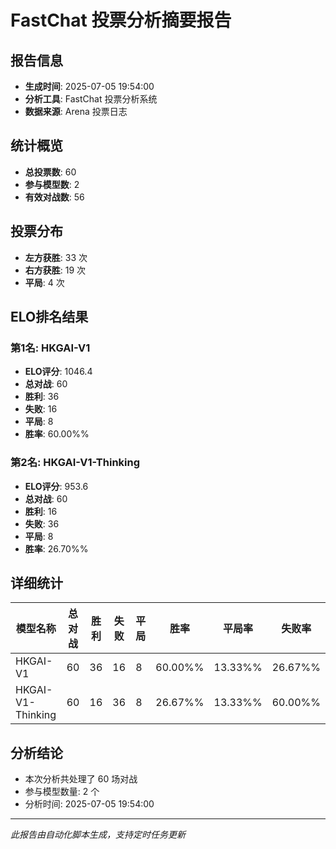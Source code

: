 # FastChat 投票分析摘要报告

## 报告信息
- **生成时间**: 2025-07-05 19:54:00
- **分析工具**: FastChat 投票分析系统
- **数据来源**: Arena 投票日志

## 统计概览
- **总投票数**: 60
- **参与模型数**: 2
- **有效对战数**: 56

## 投票分布
- **左方获胜**: 33 次
- **右方获胜**: 19 次
- **平局**: 4 次

## ELO排名结果
### 第1名: HKGAI-V1
- **ELO评分**: 1046.4
- **总对战**: 60
- **胜利**: 36
- **失败**: 16
- **平局**: 8
- **胜率**: 60.00%%

### 第2名: HKGAI-V1-Thinking
- **ELO评分**: 953.6
- **总对战**: 60
- **胜利**: 16
- **失败**: 36
- **平局**: 8
- **胜率**: 26.70%%

## 详细统计

| 模型名称 | 总对战 | 胜利 | 失败 | 平局 | 胜率 | 平局率 | 失败率 |
|---------|--------|------|------|------|------|--------|--------|
| HKGAI-V1 | 60 | 36 | 16 | 8 | 60.00%% | 13.33%% | 26.67%% |
| HKGAI-V1-Thinking | 60 | 16 | 36 | 8 | 26.67%% | 13.33%% | 60.00%% |

## 分析结论
- 本次分析共处理了 60 场对战
- 参与模型数量: 2 个
- 分析时间: 2025-07-05 19:54:00

---
*此报告由自动化脚本生成，支持定时任务更新*
